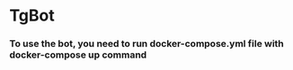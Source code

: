 # TgBot

### To use the bot, you need to run docker-compose.yml file with docker-compose up command
